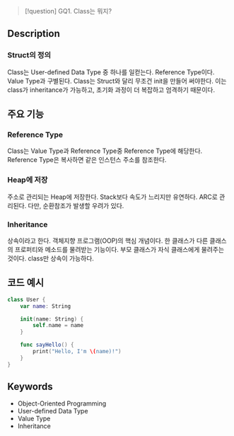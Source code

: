 >[!question]
>GQ1. Class는 뭐지?

## Description
### Struct의 정의
Class는 User-defined Data Type 중 하나를 일컫는다.
Reference Type이다. Value Type과 구별된다.
Class는 Struct와 달리 무조건 init을 만들어 써야한다. 이는 class가 inheritance가 가능하고, 초기화 과정이 더 복잡하고 엄격하기 때문이다.

## 주요 기능
### Reference Type
Class는 Value Type과 Reference Type중 Reference Type에 해당한다.
Reference Type은 복사하면 같은 인스턴스 주소를 참조한다.
### Heap에 저장
주소로 관리되는 Heap에 저장한다. Stack보다 속도가 느리지만 유연하다. ARC로 관리된다.
다만, 순환참조가 발생할 우려가 있다.
### Inheritance
상속이라고 한다. 객체지향 프로그램(OOP)의 핵심 개념이다.
한 클래스가 다른 클래스의 프로퍼티와 메소드를 물려받는 기능이다.
부모 클래스가 자식 클래스에게 물려주는 것이다.
class만 상속이 가능하다.
## 코드 예시
```swift
class User {
	var name: String

	init(name: String) {
		self.name = name
	}

	func sayHello() {
		print("Hello, I'm \(name)!")
	}
}
```

## Keywords
+ Object-Oriented Programming
+ User-defined Data Type
+ Value Type
+ Inheritance